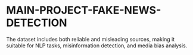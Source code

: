 # MAIN-PROJECT-FAKE-NEWS-DETECTION
The dataset includes both reliable and misleading sources, making it suitable for NLP tasks, misinformation detection, and media bias analysis.
